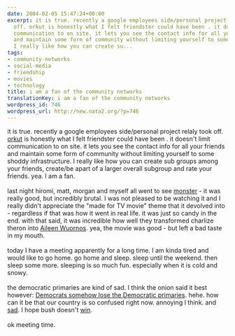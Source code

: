 ```yaml
---
date: 2004-02-05 15:47:24+00:00
excerpt: it is true. recently a google employees side/personal project relaly took
  off. orkut is honestly what I felt friendster could have been . it doesn't limit
  communication to on site. it lets you see the contact info for all your friends
  and maintain some form of community without limiting yourself to some shoddy infrastructure.
  I really like how you can create su...
tags:
- community-networks
- social-media
- friendship
- movies
- technology
title: i am a fan of the community networks
translationKey: i am a fan of the community networks
wordpress_id: 746
wordpress_url: http://new.nata2.org/?p=746
---
```


it is true. recently a google employees side/personal project relaly took off. <a href="http://www.orkut.com">orkut</a> is honestly what I felt friendster could have been . it doesn't limit communication to on site. it lets you see the contact info for all your friends and maintain some form of community without limiting yourself to some shoddy infrastructure. I really like how you can create sub groups among your friends, create/be apart of a larger overall subgroup and rate your friends. yea. I am a fan. <br/><br/>last night hiromi, matt, morgan and myself all went to see <a href="http://www.rottentomatoes.com/m/Monster-1128647/reviews.php">monster</a> - it was really good, but incredibly brutal. I was not pleased to be watching it and I really didn't appreciate the "made for TV movie" theme that it devolved into - regardless if that was how it went in real life. it was just so candy in the end. with that said, it was incredible how well they transformed charlize theron into <a href="http://www.crimelibrary.com/serial4/wuornos/">Aileen Wuornos</a>. yea, the movie was good - but left a bad taste in my mouth.<br/><br/>today I have a meeting apparently for a long time. I am kinda tired and would like to go home. go home and sleep. sleep until the weekend. then sleep some more. sleeping is so much fun. especially when it is cold and snowy. <br/><br/>the democratic primaries are kind of sad. I think the onion said it best however: <a href="http://www.theonion.com/4005/top_story.html">Democrats  somehow lose the Democratic primaries</a>. hehe. how can it be that our country is so confused right now. annoying I think. and <a href="http://www.sfgate.com/cgi-bin/article.cgi?f=/news/archive/2004/02/05/politics0855EST0527.DTL">sad</a>. I hope bush doesn't <a href="http://users.rcn.com/virtual.nai/sot/dow9000h.htm">win</a>. <br/><br/>ok meeting time.